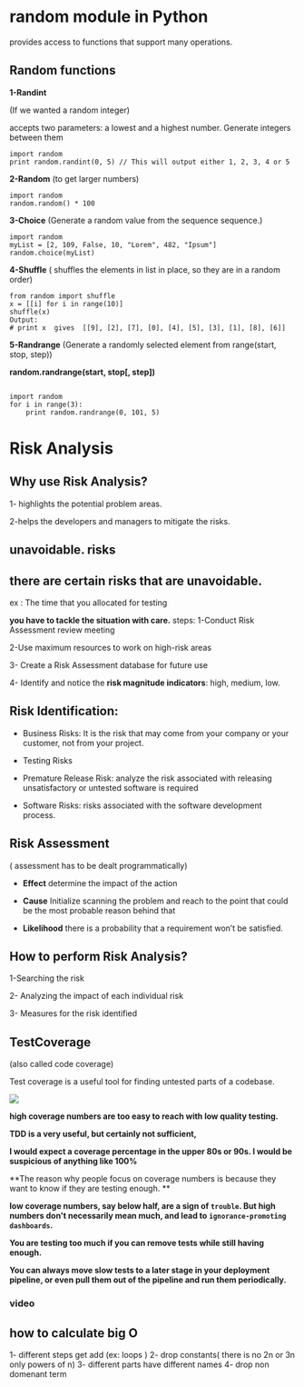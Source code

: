 # random module in Python

provides access to functions that support many operations.

## Random functions


**1-Randint**

 (If we wanted a random integer)

accepts two parameters: a lowest and a highest number. Generate integers between them

```
import random
print random.randint(0, 5) // This will output either 1, 2, 3, 4 or 5
```
**2-Random**
(to get larger numbers)

```
import random
random.random() * 100
```
**3-Choice**
(Generate a random value from the sequence sequence.)

```
import random
myList = [2, 109, False, 10, "Lorem", 482, "Ipsum"]
random.choice(myList)
```
**4-Shuffle**
( shuffles the elements in list in place, so they are in a random order)

```
from random import shuffle
x = [[i] for i in range(10)]
shuffle(x)
Output:
# print x  gives  [[9], [2], [7], [0], [4], [5], [3], [1], [8], [6]]
```

**5-Randrange**
(Generate a randomly selected element from range(start, stop, step))

**random.randrange(start, stop[, step])**
```

import random
for i in range(3):
    print random.randrange(0, 101, 5)
```


 # Risk Analysis

 ## Why use Risk Analysis?

1- highlights the potential problem areas. 

2-helps the developers and managers to mitigate the risks.

## unavoidable.  risks

## there are certain risks that are unavoidable. 
ex : The time that you allocated for testing

**you have to tackle the situation with care.**
steps:
1-Conduct Risk Assessment review meeting

2-Use maximum resources to work on high-risk areas

3- Create a Risk Assessment database for future use

4- Identify and notice the **risk magnitude indicators**: high, medium, low.

## Risk Identification:

+ Business Risks: It is the risk that may come from your company or your customer, not from your project.

+ Testing Risks

+ Premature Release Risk: analyze the risk associated with releasing unsatisfactory or untested software is required

+ Software Risks: risks associated with the software development process.


## Risk Assessment
( assessment has to be dealt programmatically)
+ **Effect**  determine the  impact of the action 

+ **Cause** Initialize scanning the problem and reach to the point that could be the most probable reason behind that

+ **Likelihood** there is a probability that a requirement won’t be satisfied.

## How to perform Risk Analysis?
1-Searching the risk

2- Analyzing the impact of each individual risk

3- Measures for the risk identified


## TestCoverage  
 (also called code coverage)

  Test coverage is a useful tool for finding untested parts of a codebase. 
  
  ![](https://martinfowler.com/bliki/images/testCoverage/sketch.png)

  **high coverage numbers are too easy to reach with low quality testing.**

  **TDD is a very useful, but certainly not sufficient,**


  **I would expect a coverage percentage in the upper 80s or 90s. I would be suspicious of anything like 100%**



  **The reason  why people focus on coverage numbers is because they want to know if they are testing enough. **

  **low coverage numbers, say below half, are a sign of `trouble`. But high numbers don't necessarily mean much, and lead to `ignorance-promoting dashboards`.** 


  **You are testing too much if you can remove tests while still having enough.**


  **You can always move slow tests to a later stage in your deployment pipeline, or even pull them out of the pipeline and run them periodically.**


  ### video  ##
 
  ## how to calculate big O
1- different steps get add (ex:  loops )
2- drop constants( there is no 2n or 3n only powers of n)
3- different parts have different names
4- drop non domenant term


